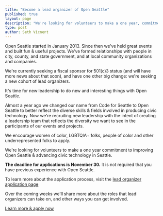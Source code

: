 ```yaml
---
title: "Become a lead organizer of Open Seattle"
published: true
layout: page
description: "We're looking for volunteers to make a one year, commitment to improving Open Seattle & advancing civic technology in Seattle."
type: post
author: Seth Vicnent
---
```



Open Seattle started in January 2013. Since then we've held great events and built fun & useful projects. We've formed relationships with people in city, county, and state government, and at local community organizations and companies.

We're currently seeking a fiscal sponsor for 501(c)3 status (and will have more news about that soon), and have one other big change: we're seeking a new cohort of lead organizers.

It's time for new leadership to do new and interesting things with Open Seattle.

Almost a year ago we changed our name from Code for Seattle to Open Seattle to better reflect the diverse skills & fields involved in producing civic technology. Now we're recruiting new leadership with the intent of creating a leadership team that reflects the diversity we want to see in the participants of our events and projects. 

We encourage women of color, LGBTQIA+ folks, people of color and other underrepresented folks to apply.

We're looking for volunteers to make a one year commitment to improving Open Seattle & advancing civic technology in Seattle.

**The deadline for applications is November 30.** It is not required that you have previous experience with Open Seattle. 

To learn more about the application process, visit the [lead organizer application page](http://openseattle.org/lead-organizer-application/)

Over the coming weeks we'll share more about the roles that lead organizers can take on, and other ways you can get involved.

<p><a class="button" href="/lead-organizer-application">Learn more & apply now</a></p>
